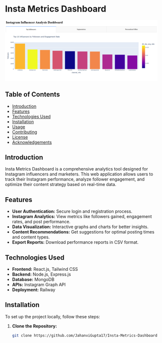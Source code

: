 # Insta Metrics Dashboard

![Insta Metrics Dashboard](https://github.com/JahanviGupta17/Insta-Metrics-Dashboard/blob/main/assets/Screenshot%20(349).png)

## Table of Contents
- [Introduction](#introduction)
- [Features](#features)
- [Technologies Used](#technologies-used)
- [Installation](#installation)
- [Usage](#usage)
- [Contributing](#contributing)
- [License](#license)
- [Acknowledgements](#acknowledgements)

## Introduction
Insta Metrics Dashboard is a comprehensive analytics tool designed for Instagram influencers and marketers. This web application allows users to track their Instagram performance, analyze follower engagement, and optimize their content strategy based on real-time data.

## Features
- **User Authentication:** Secure login and registration process.
- **Instagram Analytics:** View metrics like followers gained, engagement rates, and post performance.
- **Data Visualization:** Interactive graphs and charts for better insights.
- **Content Recommendations:** Get suggestions for optimal posting times and content types.
- **Export Reports:** Download performance reports in CSV format.

## Technologies Used
- **Frontend:** React.js, Tailwind CSS
- **Backend:** Node.js, Express.js
- **Database:** MongoDB
- **APIs:** Instagram Graph API
- **Deployment:** Railway

## Installation
To set up the project locally, follow these steps:

1. **Clone the Repository:**
   ```bash
   git clone https://github.com/JahanviGupta17/Insta-Metrics-Dashboard.git
